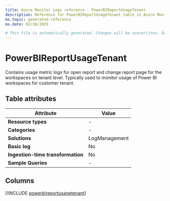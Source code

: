 ```yaml
---
title: Azure Monitor Logs reference - PowerBIReportUsageTenant
description: Reference for PowerBIReportUsageTenant table in Azure Monitor Logs.
ms.topic: generated-reference
ms.date: 02/18/2025

# This file is automatically generated. Changes will be overwritten. Do not change this file directly.
---
```


# PowerBIReportUsageTenant

Contains usage metric logs for open report and change report page for the workspaces on tenant level. Typically used to monitor usage of Power BI workspaces for customer tenant.


## Table attributes

|Attribute|Value|
|---|---|
|**Resource types**|-|
|**Categories**|-|
|**Solutions**| LogManagement|
|**Basic log**|No|
|**Ingestion-time transformation**|No|
|**Sample Queries**|-|



## Columns
  
[!INCLUDE [powerbireportusagetenant](~/reusable-content/ce-skilling/azure/includes/azure-monitor/reference/tables/powerbireportusagetenant-include.md)]
